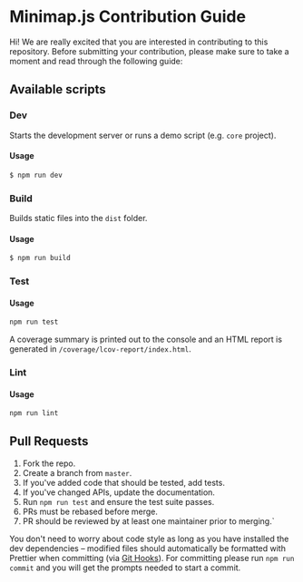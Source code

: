 # Minimap.js Contribution Guide

Hi! We are really excited that you are interested in contributing to this repository. Before submitting your contribution, please make sure to take a moment and read through the following guide:

## Available scripts

### Dev

Starts the development server or runs a demo script (e.g. `core` project).

#### Usage

```sh
$ npm run dev
```

### Build

Builds static files into the `dist` folder.

#### Usage

```sh
$ npm run build
```

### Test

#### Usage

```sh
npm run test
```

A coverage summary is printed out to the console and an HTML report is generated in `/coverage/lcov-report/index.html`.

### Lint

#### Usage

```sh
npm run lint
```

## Pull Requests

1. Fork the repo.
2. Create a branch from `master`.
3. If you've added code that should be tested, add tests.
4. If you've changed APIs, update the documentation.
5. Run `npm run test` and ensure the test suite passes.
6. PRs must be rebased before merge.
7. PR should be reviewed by at least one maintainer prior to merging.`

You don't need to worry about code style as long as you have installed the dev dependencies – modified files should automatically be formatted with Prettier when committing (via [Git Hooks](https://git-scm.com/docs/githooks)). For committing please run `npm run commit` and you will get the prompts needed to start a commit.

